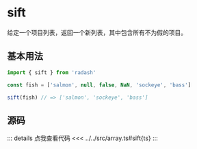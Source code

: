 # sift

给定一个项目列表，返回一个新列表，其中包含所有不为假的项目。

## 基本用法

```ts
import { sift } from 'radash'

const fish = ['salmon', null, false, NaN, 'sockeye', 'bass']

sift(fish) // => ['salmon', 'sockeye', 'bass']
```

## 源码

::: details 点我查看代码
<<< ../../src/array.ts#sift{ts}
:::
